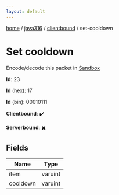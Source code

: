 ```yaml
---
layout: default
---
```


[home](/)  /  [java316](/protocol/java316)  /  [clientbound](/protocol/java316/clientbound)  /  set-cooldown

# Set cooldown

Encode/decode this packet in [Sandbox](../../../sandbox/java316#clientbound.set_cooldown)

**Id**: 23

**Id** (hex): 17

**Id** (bin): 00010111

**Clientbound**: ✔️

**Serverbound**: ✖️

## Fields

Name | Type
---|---
item | varuint
cooldown | varuint
